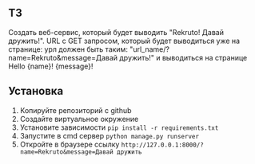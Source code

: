 ## ТЗ
Создать веб-сервис, который будет выводить "Rekruto! Давай дружить!". 
URL с GET запросом, который будет выводиться уже на странице: урл должен быть таким: 
"url_name/?name=Rekruto&message=Давай дружить!"
 и выводиться на странице Hello {name}! {message}!

## Установка
1. Копируйте репозиторий с github
2. Создайте виртуальное окружение 
3. Установите зависимости `pip install -r requirements.txt`
4. Запустите в cmd сервер `python manage.py runserver`
5. Откройте в браузере ссылку `http://127.0.0.1:8000/?name=Rekruto&message=Давай дружить`